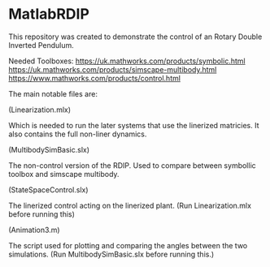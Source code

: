 # MatlabRDIP
This repository was created to demonstrate the control of an Rotary Double Inverted Pendulum.

Needed Toolboxes:
https://uk.mathworks.com/products/symbolic.html
https://uk.mathworks.com/products/simscape-multibody.html
https://www.mathworks.com/products/control.html

The main notable files are:

(Linearization.mlx)

Which is needed to run the later systems that use the linerized matricies. It also contains the full non-liner dynamics.

(MultibodySimBasic.slx)

The non-control version of the RDIP. Used to compare between symbollic toolbox and simscape multibody.

(StateSpaceControl.slx)

The linerized control acting on the linerized plant. (Run Linearization.mlx before running this)

(Animation3.m)

The script used for plotting and comparing the angles between the two simulations. (Run MultibodySimBasic.slx before running this.)
